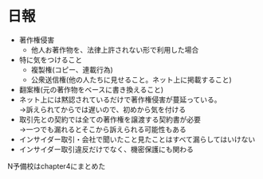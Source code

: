 # 日報
- 著作権侵害  
  - 他人お著作物を、法律上許されない形で利用した場合
- 特に気をつけること
  - 複製権(コピー、連載行為)
  - 公衆送信権(他の人たちに見せること。ネット上に掲載すること)
- 翻案権(元の著作物をベースに書き換えること)
- ネット上には黙認されているだけで著作権侵害が蔓延っている。  
→訴えられてからでは遅いので、初めから気を付ける
- 取引先との契約では全ての著作権を譲渡する契約書が必要  
→一つでも漏れるとそこから訴えられる可能性もある
- インサイダー取引・会社で聞いたこと見たことはすべて漏らしてはいけない
- インサイダー取引違反だけでなく、機密保護にも関わる

N予備校はchapter4にまとめた